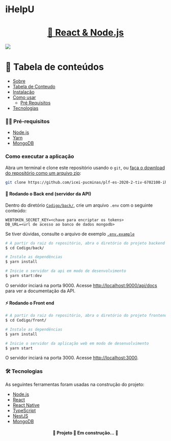 # iHelpU

<h1 align="center">
    <a href="#">🔗 React & Node.js </a>
</h1>

<img src="https://img.shields.io/static/v1?label=ChatRoom&message=iHelpU&color=7159c1&style=for-the-badge&logo=ghost"/>

# 📝 Tabela de conteúdos

<!--ts-->

- [Sobre](#Sobre)
- [Tabela de Conteudo](#tabela-de-conteudo)
- [Instalação](#instalacao)
- [Como usar](#como-usar)
  - [Pré Requisitos](#pré-requisitos)
- [Tecnologias](#tecnologias)

<!--te-->

### ✋🏻 Pré-requisitos

- [Node.js](https://nodejs.org/en/)
- [Yarn](https://yarnpkg.com/pt-BR/docs/install)
- [MongoDB](https://docs.mongodb.com/manual/installation/)

### Como executar a aplicação

Abra um terminal e clone este repositório usando o `git`, ou [faça o download do repositório como um arquivo zip](https://github.com/icei-pucminas/plf-es-2020-2-tiv-6702100-ihelpu/archive/master.zip):

```bash
git clone https://github.com/icei-pucminas/plf-es-2020-2-tiv-6702100-ihelpu.git
```

#### 🎲 Rodando o Back end (servidor da API)

Dentro do diretório [`Codigo/back/`](back), crie um arquivo `.env` com o seguinte conteúdo:

```
WEBTOKEN_SECRET_KEY=<chave para encriptar os tokens>
DB_URL=<url de acesso ao banco de dados mongodb>
```

Se tiver dúvidas, consulte o arquivo de exemplo [`.env.example`](back/.env.example)

```bash
# A partir da raiz do repositório, abra o diretório do projeto backend
$ cd Codigo/back/

# Instale as dependências
$ yarn install

# Inicie o servidor da api em modo de desenvolvimento
$ yarn start:dev
```

O servidor inciará na porta 9000. Acesse <http://localhost:9000/api/docs> para ver a documentação da API.

#### :zap: Rodando o Front end

```bash
# A partir da raiz do repositório, abra o diretório do projeto frontend
$ cd Codigo/front/

# Instale as dependências
$ yarn install

# Inicie o servidor da aplicação web em modo de desenvolvimento
$ yarn start
```

O servidor inciará na porta 3000. Acesse <http://localhost:3000>.

### 🛠 Tecnologias

As seguintes ferramentas foram usadas na construção do projeto:

- [Node.js](https://nodejs.org/en/)
- [React](https://pt-br.reactjs.org/)
- [React Native](https://reactnative.dev/)
- [TypeScript](https://www.typescriptlang.org/)
- [NestJS](https://nestjs.com/)
- [MongoDB](https://www.mongodb.com/)

<h4 align="center"> 
	🚧  Projeto 🚀 Em construção...  🚧
</h4>
